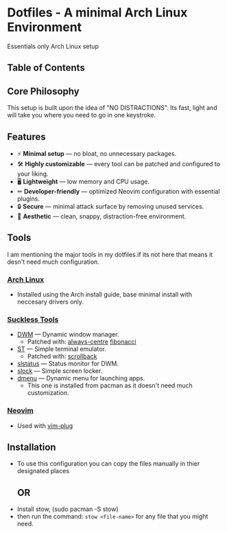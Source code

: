 # Dotfiles - A minimal Arch Linux Environment
Essentials only Arch Linux setup

## Table of Contents

## Core Philosophy

This setup is built upon the idea of "NO DISTRACTIONS".
Its fast, light and will take you where you need to go in one keystroke.

## Features

- ⚡ **Minimal setup** — no bloat, no unnecessary packages.
- 🛠 **Highly customizable** — every tool can be patched and configured to your liking.
- 🖥 **Lightweight** — low memory and CPU usage.
- ✏  **Developer-friendly** — optimized Neovim configuration with essential plugins.
- 🔒 **Secure** — minimal attack surface by removing unused services.
- 🎨 **Aesthetic** — clean, snappy, distraction-free environment.

## Tools

I am mentioning the major tools in my dotfiles.if its not here that means it desn't need much configuration.

### [Arch Linux](https://archlinux.org/)
- Installed using the Arch install guide, base minimal install with neccesary drivers only.

### [Suckless Tools](https://suckless.org/)
- [DWM](https://dwm.suckless.org/) — Dynamic window manager.
    - Patched with: 
        [always-centre](https://dwm.suckless.org/patches/alwayscenter/) 
        [fibonacci](https://dwm.suckless.org/patches/fibonacci/)
- [ST](https://st.suckless.org/) — Simple terminal emulator.
    - Patched with:
        [scrollback](https://st.suckless.org/patches/scrollback/)
- [slstatus](https://tools.suckless.org/slstatus/) — Status monitor for DWM.
- [slock](https://tools.suckless.org/slock/) — Simple screen locker.
- [dmenu](https://tools.suckless.org/dmenu/) — Dynamic menu for launching apps.
    - This one is installed from pacman as it doesn't need much customization.

### [Neovim](https://github.com/neovim/neovim)
- Used with [vim-plug](https://github.com/junegunn/vim-plug)

## Installation
- To use this configuration you can copy the files manually in thier designated places
    ## OR
- Install stow, (sudo pacman -S stow)
- then run the command: ``` stow <file-name> ```
    for any file that you might need.
